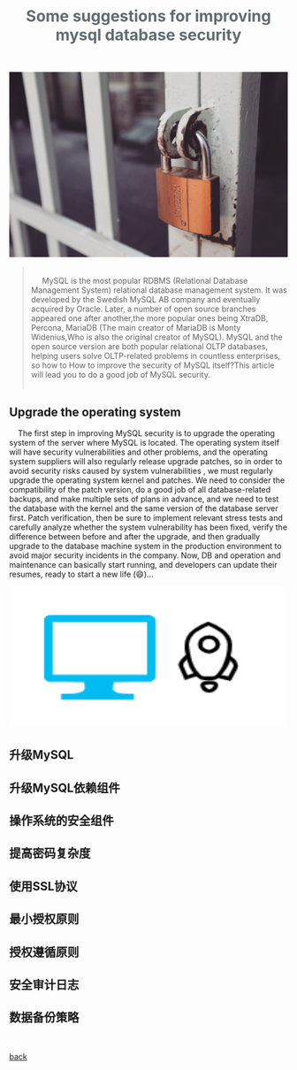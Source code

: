 <h1 style="color:#606c71;text-align:center;" >Some suggestions for improving mysql database security</h1><br/>

![Some suggestions for improving mysql database security](assets/images/some-suggestions-for-improving-mysql-database-security/figure-1.jpg "Github of Anigkus")

> <br/>
> &nbsp;&nbsp;&nbsp;&nbsp; MySQL is the most popular RDBMS (Relational Database Management System) relational database management system. It was developed by the Swedish MySQL AB company and eventually acquired by Oracle. Later, a number of open source branches appeared one after another,the more popular ones being XtraDB, Percona, MariaDB (The main creator of MariaDB is Monty Widenius,Who is also the original creator of MySQL). MySQL and the open source version are both popular relational OLTP databases, helping users solve OLTP-related problems in countless enterprises, so how to How to improve the security of MySQL itself?This article will lead you to do a good job of MySQL security.<br/>
> <br/>

## Upgrade the operating system
&nbsp;&nbsp;&nbsp;&nbsp;The first step in improving MySQL security is to upgrade the operating system of the server where MySQL is located. The operating system itself will have security vulnerabilities and other problems, and the operating system suppliers will also regularly release upgrade patches, so in order to avoid security risks caused by system vulnerabilities , we must regularly upgrade the operating system kernel and patches. We need to consider the compatibility of the patch version, do a good job of all database-related backups, and make multiple sets of plans in advance, and we need to test the database with the kernel and the same version of the database server first. Patch verification, then be sure to implement relevant stress tests and carefully analyze whether the system vulnerability has been fixed, verify the difference between before and after the upgrade, and then gradually upgrade to the database machine system in the production environment to avoid major security incidents in the company. Now, DB and operation and maintenance can basically start running, and developers can update their resumes, ready to start a new life (😄)...<br/>

<center>
<img src="assets/images/some-suggestions-for-improving-mysql-database-security/figure-2.png" alt="Some suggestions for improving mysql database security" title="Github of Anigkus" style="width:512px;height:256px;">
</center>

## 升级MySQL

## 升级MySQL依赖组件

## 操作系统的安全组件

## 提高密码复杂度

## 使用SSL协议

## 最小授权原则

## 授权遵循原则

## 安全审计日志

## 数据备份策略
<br>

[back](./)